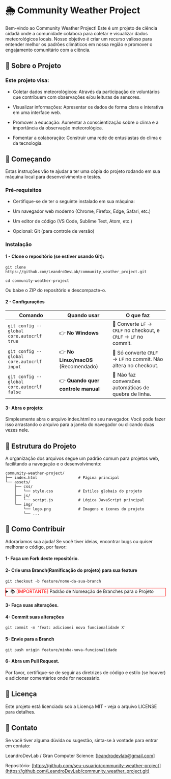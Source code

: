 # 🌦️ Community Weather Project
Bem-vindo ao Community Weather Project! Este é um projeto de ciência cidadã onde a comunidade colabora para coletar e visualizar dados meteorológicos locais. Nosso objetivo é criar um recurso valioso para entender melhor os padrões climáticos em nossa região e promover o engajamento comunitário com a ciência.

## 🌟 Sobre o Projeto
### Este projeto visa:

* Coletar dados meteorológicos: Através da participação de voluntários que contribuem com observações e/ou leituras de sensores.

* Visualizar informações: Apresentar os dados de forma clara e interativa em uma interface web.

* Promover a educação: Aumentar a conscientização sobre o clima e a importância da observação meteorológica.

* Fomentar a colaboração: Construir uma rede de entusiastas do clima e da tecnologia.

## 🚀 Começando
Estas instruções vão te ajudar a ter uma cópia do projeto rodando em sua máquina local para desenvolvimento e testes.

### Pré-requisitos

* Certifique-se de ter o seguinte instalado em sua máquina:

* Um navegador web moderno (Chrome, Firefox, Edge, Safari, etc.)

* Um editor de código (VS Code, Sublime Text, Atom, etc.)

* Opcional: Git (para controle de versão)

### Instalação

#### 1 - Clone o repositório (se estiver usando Git):

```
git clone https://github.com/LeandroDevLab/community_weather_project.git

cd community-weather-project
```

Ou baixe o ZIP do repositório e descompacte-o.
#### 2 - Configurações
| Comando                                   | Quando usar                         | O que faz                                                         |
| ----------------------------------------- | ----------------------------------- | ----------------------------------------------------------------- |
| `git config --global core.autocrlf true`  | 👉 **No Windows**                   | 🔄 Converte `LF` → `CRLF` no checkout, e `CRLF` → `LF` no commit. |
| `git config --global core.autocrlf input` | 👉 **No Linux/macOS** (Recomendado) | 🔄 Só converte `CRLF` → `LF` no commit. Não altera no checkout.   |
| `git config --global core.autocrlf false` | 👉 **Quando quer controle manual**  | 🚫 Não faz conversões automáticas de quebra de linha.             |

#### 3- Abra o projeto:

Simplesmente abra o arquivo index.html no seu navegador. Você pode fazer isso arrastando o arquivo para a janela do navegador ou clicando duas vezes nele.

## 📂 Estrutura do Projeto
A organização dos arquivos segue um padrão comum para projetos web, facilitando a navegação e o desenvolvimento:

```
community-weather-project/
├── index.html                  # Página principal
└── assets/
    ├── css/
    │   └── style.css           # Estilos globais do projeto
    ├── js/
    │   └── script.js           # Lógica JavaScript principal
    └── img/
        └── logo.png            # Imagens e ícones do projeto
        └── ...
```

## 🤝 Como Contribuir
Adoraríamos sua ajuda! Se você tiver ideias, encontrar bugs ou quiser melhorar o código, por favor:

#### 1- Faça um Fork deste repositório.

#### 2- Crie uma Branch(Ramificação do projeto) para sua feature 
```
git checkout -b feature/nome-da-sua-branch
```
<div style="border:1px solid #ff0000">
<details>
<summary>📚 <span style="color:red">[IMPORTANTE]</span> Padrão de Nomeação de Branches para o Projeto</summary>

## ✅ Padrão profissional para nomear branches em equipes:
### Onde:
- **`tipo`** = O tipo da branch (qual a função dela)
- **`nome-pessoa`** = Quem está trabalhando nela (opcional, mas muito útil em times)
- **`descrição`** = Descreve o que essa branch faz

---

## 🔥 Tipos mais comuns de branch:

| 🔧 **Tipo** | 📝 **Uso**                                |
|--------------|-------------------------------------------|
| **feature/** | Nova funcionalidade                      |
| **fix/**     | Correção de bug                          |
| **hotfix/**  | Correção urgente (em produção)           |
| **chore/**   | Tarefa de manutenção (ex.: dependências) |
| **refactor/**| Melhorias no código (sem mudar função)   |
| **docs/**    | Documentação (README, Wiki, etc.)        |
| **test/**    | Testes                                   |

---

## 🎯 Exemplos aplicados:

### 🔥 Para funcionalidades:
git checkout -b feature/pedro-login-page
git checkout -b feature/maria-cadastro-usuario
git checkout -b feature/joao-dashboard

shell
Copy
Edit

### 🐛 Para bugs:
git checkout -b fix/pedro-botao-nao-funciona

shell
Copy
Edit

### 🚑 Hotfix urgente:
git checkout -b hotfix/pedro-corrige-erro-login

shell
Copy
Edit

### 📜 Documentação:
git checkout -b docs/maria-atualiza-readme

yaml
Copy
Edit

---

## 🏗️ Fluxo básico recomendado:

1. Cria a branch:
git checkout -b feature/seu-nome-descricao

markdown
Copy
Edit

2. Faz o desenvolvimento.

3. Dá push:
git push origin feature/seu-nome-descricao

markdown
Copy
Edit

4. Abre um **Pull Request (PR)** para a `main`.

5. O PR é revisado e aprovado.

6. Faz merge na `main`.

</details>
</div>

#### 3- Faça suas alterações.

#### 4- Commit suas alterações 
```
git commit -m 'feat: adicionei nova funcionalidade X'
```

#### 5- Envie para a Branch 
```
git push origin feature/minha-nova-funcionalidade
```

#### 6- Abra um Pull Request.

Por favor, certifique-se de seguir as diretrizes de código e estilo (se houver) e adicionar comentários onde for necessário.

## 📝 Licença
Este projeto está licenciado sob a Licença MIT - veja o arquivo LICENSE para detalhes.

## 📧 Contato
Se você tiver alguma dúvida ou sugestão, sinta-se à vontade para entrar em contato:

LeandroDevLab / Gran Computer Science: [leandrodevlab@gmail.com]

Repositório: [https://github.com/seu-usuario/community-weather-project](https://github.com/LeandroDevLab/community_weather_project.git) 